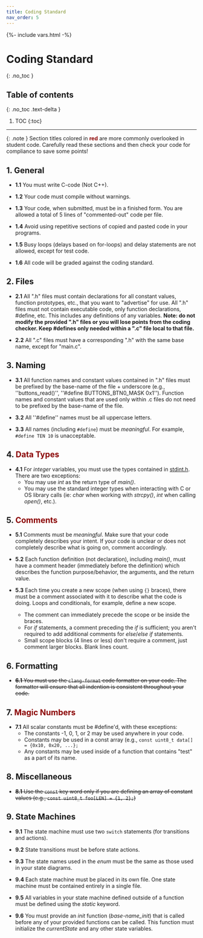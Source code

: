 ```yaml
---
title: Coding Standard
nav_order: 5
---
```

{%- include vars.html -%}

# Coding Standard
{: .no_toc }

## Table of contents
{: .no_toc .text-delta }

1. TOC
{:toc}

-----

{: .note }
Section titles colored in <span style="color:darkred">**red**</span> are more commonly overlooked in student code. Carefully read these sections and then check your code for compliance to save some points!

## 1. General
  * **1.1** You must write C-code (Not C++).

  * **1.2** Your code must compile without warnings.

  * **1.3** Your code, when submitted, must be in a finished form. You are allowed a total of 5 lines of "commented-out" code per file.

  * **1.4** Avoid using repetitive sections of copied and pasted code in your programs.

  * **1.5** Busy loops (delays based on for-loops) and delay statements are not allowed, except for test code.

  * **1.6** All code will be graded against the coding standard.


## 2. Files
  * **2.1** All ".h" files must contain declarations for all constant values, function prototypes, etc., that you want to "advertise" for use. All ".h" files must not contain executable code, only function declarations, #define, etc. This includes any definitions of any variables. **Note: do not modify the provided ".h" files or you will lose points from the coding checker. Keep #defines only needed within a ".c" file local to that file.**

  * **2.2** All ".c" files must have a corresponding ".h" with the same base name, except for "main.c".


## 3. Naming
  * **3.1** All function names and constant values contained in ".h" files must be prefixed by the base-name of the file + underscore (e.g., ''buttons_read()'', ''#define BUTTONS_BTN0_MASK 0x1''). Function names and constant values that are used only within .c files do not need to be prefixed by the base-name of the file.

  * **3.2** All ''#define'' names must be all uppercase letters.

  * **3.3** All names (including `#define`) must be *meaningful*. For example, `#define TEN 10` is unacceptable.


## 4. <span style="color:darkred">Data Types</span>
  * **4.1** For _integer_ variables, you must use the types contained in [stdint.h](https://en.wikibooks.org/wiki/C_Programming/C_Reference/stdint.h). There are two exceptions:
    - You may use *int* as the return type of *main()*.
    - You may use the standard integer types when interacting with C or OS library calls (ie: *char* when working with *strcpy()*, *int* when calling *open()*, etc.).


## 5. <span style="color:darkred">Comments</span>
  * **5.1** Comments must be *meaningful*. Make sure that your code completely describes your intent. If your code is unclear or does not completely describe what is going on, comment accordingly.

  * **5.2** Each function definition (not declaration), including *main()*, must have a comment header (immediately before the definition) which describes the function purpose/behavior, the arguments, and the return value.

  * **5.3** Each time you create a new scope (when using `{}` braces), there must be a comment associated with it to describe what the code is doing. Loops and conditionals, for example, define a new scope.
    - The comment can immediately precede the scope or be inside the braces.
    - For *if* statements, a comment preceding the *if* is sufficient; you aren't required to add additional comments for *else*/*else if* statements.
    - Small scope blocks (4 lines or less) don't require a comment, just comment larger blocks. Blank lines count.


## 6. Formatting
  * ~~**6.1** You must use the `clang-format` code formatter on your code. The formatter will ensure that all indention is consistent throughout your code.~~


## 7. <span style="color:darkred">Magic Numbers</span>
  * **7.1** All scalar constants must be #define'd, with these exceptions:
    * The constants -1, 0, 1, or 2 may be used anywhere in your code.
    * Constants may be used in a const array (e.g., `const uint8_t data[] = {0x10, 0x20, ...};`
    * Any constants may be used inside of a function that contains "test" as a part of its name.



## 8. Miscellaneous
  * ~~**8.1** Use the `const` key word only if you are defining an array of constant values (e.g., `const uint8_t foo[LEN] = {1, 2};`)~~


## 9. State Machines
  * **9.1** The state machine must use two `switch` statements (for transitions and actions).

  * **9.2** State transitions must be before state actions.

  * **9.3** The state names used in the *enum* must be the same as those used in your state diagrams.

  * **9.4** Each state machine must be placed in its own file. One state machine must be contained entirely in a single file.

  * **9.5** All variables in your state machine defined outside of a function must be defined using the *static* keyword.

  * **9.6** You must provide an *init* function (*base-name_init*) that is called before any of your provided functions can be called. This function must initialize the *currentState* and any other state variables.
